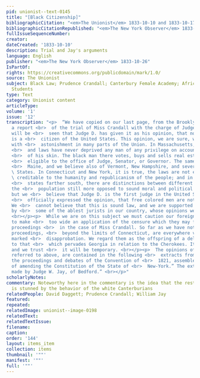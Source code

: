 ```yaml
---
pid: unionist--text-0145
title: "[Black Citizenship]"
bibliographicCitation: "<em>The Unionist</em> 1833-10-10 and 1833-10-17"
bibliographicCitationRepublished: "<em>The New York Observer</em> 1833-10-26"
fullIssueSequenceNumber: 
creator: 
dateCreated: '1833-10-10'
description: Trial and Jay's arguments
language: English
publisher: "<em>The New York Observer</em> 1833-10-26"
IsPartOf: 
rights: https://creativecommons.org/publicdomain/mark/1.0/
source: The Unionist
subject: Black Law; Prudence Crandall; Canterbury Female Academy; African-American
  Students
type: Text
category: Unionist content
articleType: 
volume: '1'
issue: '12'
transcription: "<p>  “We have copied on our last page, from the Brooklyn (Conn.) Unionist,
  a report <br>  of the trial of Miss Crandall with the charge of Judge Daggett. It
  will be <br>  seen that Judge D. has given it as his opinion, that no colored man
  is a <br>  citizen of the United States. This opinion, we are sure, will be viewed
  with <br>  astonishment in many parts of the Union. In Massachusetts, the constitution
  <br>  and laws have never deprived any man of any privilege on account of the color
  <br>  of his skin. The black man there votes, buys and sells real estate, and is
  <br>  eligible to the office of Judge, Senator, or Governor. The same is true of
  <br>  Maine, and we believe also of Vermont, New Hampshire, and several other <br>
  \ States. In Connecticut and New York, it is true, the laws are not equally <br>
  \ creditable to the humanity and republicanism of the people; and in most of the
  <br>  states farther south, there are distinctions between different classes of
  the <br>  population still more opposed to sound moral and political principle,
  but we <br>  believe that Judge D. is the first judge in the United States who has
  <br>  officially expressed the opinion, that free colored men are not citizens.
  We <br>  cannot believe that this is sound law, and we are supported in this belief
  by <br>  some of the ablest jurists in our country, whose opinions we quote below.
  <br></p><p>  While we are on this subject we must caution our foreign friends not
  to make <br>  too wide an application of the censure which they may found on the
  proceedings <br>  in the case of Miss Crandall. So far as we have noticed, those
  proceedings, <br>  beyond the limits of Connecticut, are everywhere viewed with
  marked <br>  disapprobation. We regard them as the offspring of a delusion similar
  to that <br>  which pervades Georgia in relation to the Cherokees. It is local,
  and we trust <br>  it will be temporary. <br></p><p>  The opinions of the jurists
  referred to above, are contained in the following <br>  extracts from “Reports of
  the proceedings and debates of the Convention of <br>  1821, assembled for the purpose
  of amending the Constitution of the State of <br>  New-York.” The extracts were
  made by Judge W. Jay, of Bedford.” <br></p>"
scholarlyNotes: 
commentary: Noteworthy here in the commentary is the idea that the rest of the nation
  is stunned by the behavior of the white Canterburians
relatedPeople: David Daggett; Prudence Crandall; William Jay
featured: 
repeated: 
relatedImage: unionist--image-0198
relatedText: 
relatedTextIssue: 
filename: 
caption: 
order: '144'
layout: items_item
collection: items
thumbnail: '""'
manifest: '""'
full: '""'
---
```

